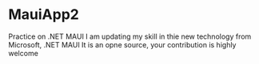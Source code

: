 # MauiApp2
Practice on .NET MAUI
I am updating my skill in thie new technology from Microsoft, .NET MAUI
It is an opne source, your contribution is highly welcome
